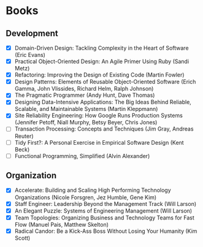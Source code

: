 # Books

## Development

- [x] Domain-Driven Design: Tackling Complexity in the Heart of Software (Eric Evans)
- [x] Practical Object-Oriented Design: An Agile Primer Using Ruby (Sandi Metz)
- [x] Refactoring: Improving the Design of Existing Code (Martin Fowler)
- [x] Design Patterns: Elements of Reusable Object-Oriented Software (Erich Gamma, John Vlissides, Richard Helm, Ralph Johnson)
- [x] The Pragmatic Programmer (Andy Hunt, Dave Thomas)
- [x] Designing Data-Intensive Applications: The Big Ideas Behind Reliable, Scalable, and Maintainable Systems (Martin Kleppmann)
- [x] Site Reliability Engineering: How Google Runs Production Systems (Jennifer Petoff, Niall Murphy, Betsy Beyer, Chris Jones)
- [ ] Transaction Processing: Concepts and Techniques (Jim Gray, Andreas Reuter)
- [ ] Tidy First?: A Personal Exercise in Empirical Software Design (Kent Beck)
- [ ] Functional Programming, Simplified (Alvin Alexander)

## Organization

- [x] Accelerate: Building and Scaling High Performing Technology Organizations (Nicole Forsgren, Jez Humble, Gene Kim)
- [x] Staff Engineer: Leadership Beyond the Management Track (Will Larson)
- [x] An Elegant Puzzle: Systems of Engineering Management (Will Larson)
- [x] Team Topologies: Organizing Business and Technology Teams for Fast Flow (Manuel Pais, Matthew Skelton)
- [x] Radical Candor: Be a Kick-Ass Boss Without Losing Your Humanity (Kim Scott)
